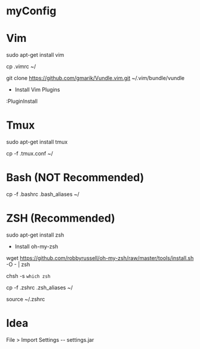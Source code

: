 myConfig
========

# Vim 

sudo apt-get install vim

cp .vimrc ~/

git clone https://github.com/gmarik/Vundle.vim.git ~/.vim/bundle/vundle 

* Install Vim Plugins

:PluginInstall

# Tmux 

sudo apt-get install tmux

cp -f .tmux.conf ~/

# Bash (NOT Recommended)

cp -f .bashrc .bash_aliases ~/

# ZSH (Recommended)

sudo apt-get install zsh

* Install oh-my-zsh

wget https://github.com/robbyrussell/oh-my-zsh/raw/master/tools/install.sh -O - | zsh

chsh -s `which zsh`

cp -f .zshrc .zsh_aliases ~/

source ~/.zshrc

# Idea

File > Import Settings -- settings.jar

